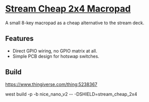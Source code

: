 # [Stream Cheap 2x4 Macropad](https://www.partsnotincluded.com/diy-stream-deck-mini-macro-keyboard/)

A small 8-key macropad as a cheap alternative to the stream deck.

## Features

- Direct GPIO wiring, no GPIO matrix at all.
- Simple PCB design for hotswap switches.

## Build

<https://www.thingiverse.com/thing:5238367>

west build -p -b nice_nano_v2 -- -DSHIELD=stream_cheap_2x4
